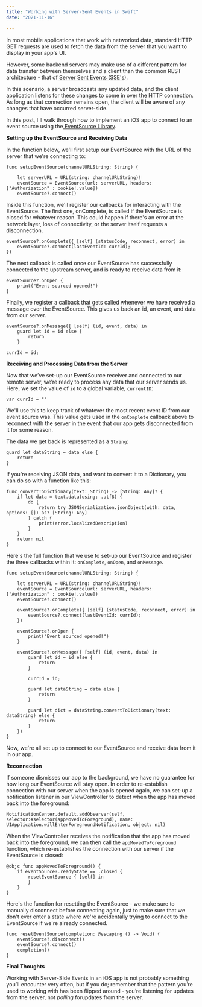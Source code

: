 ```yaml
---
title: "Working with Server-Sent Events in Swift"
date: "2021-11-16"

---
```




In most mobile applications that work with networked data, standard HTTP GET requests are used to fetch the data from the server that you want to display in your app's UI.

However, some backend servers may make use of a different pattern for data transfer between themselves and a client than the common REST architecture - that of[ Server Sent Events (SSE's)](https://en.wikipedia.org/wiki/Server-sent_events).

In this scenario, a server broadcasts any updated data, and the client application listens for these changes to come in over the HTTP connection. As long as that connection remains open, the client will be aware of any changes that have occurred server-side.

In this post, I'll walk through how to implement an iOS app to connect to an event source using the[ EventSource Library](https://github.com/inaka/EventSource).



**Setting up the EventSource and Receiving Data**

In the function below, we'll first setup our EventSource with the URL of the server that we're connecting to:

```
func setupEventSource(channelURLString: String) {
        
	let serverURL = URL(string: channelURLString)!
	eventSource = EventSource(url: serverURL, headers: ["Authorization" : cookie!.value])
	eventSource?.connect()
```



Inside this function, we'll register our callbacks for interacting with the EventSource. The first one, onComplete, is called if the EventSource is closed for whatever reason. This could happen if there's an error at the network layer, loss of connectivity, or the server itself requests a disconnection.

```
eventSource?.onComplete({ [self] (statusCode, reconnect, error) in
	eventSource?.connect(lastEventId: currId);
})
```



The next callback is called once our EventSource has successfully connected to the upstream server, and is ready to receive data from it:

```
eventSource?.onOpen {
	print("Event sourced opened!")
}
```



Finally, we register a callback that gets called whenever we have received a message over the EventSource. This gives us back an id, an event, and data from our server.

```
eventSource?.onMessage({ [self] (id, event, data) in
	guard let id = id else {
		return
	}
            
currId = id;
```





**Receiving and Processing Data from the Server**

Now that we’ve set-up our EventSource receiver and connected to our remote server, we’re ready to process any data that our server sends us. Here, we set the value of `id` to a global variable, `currentID`:

```
var currId = ""
```



We'll use this to keep track of whatever the most recent event ID from our event source was. This value gets used in the `onComplete` callback above to reconnect with the server in the event that our app gets disconnected from it for some reason.

The data we get back is represented as a `String`: 

```
guard let dataString = data else {
	return
}
```



If you're receiving JSON data, and want to convert it to a Dictionary, you can do so with a function like this:

```
func convertToDictionary(text: String) -> [String: Any]? {
	if let data = text.data(using: .utf8) {
		do {
			return try JSONSerialization.jsonObject(with: data, options: []) as? [String: Any]
		} catch {
			print(error.localizedDescription)
		}
	}
	return nil
}
```



Here's the full function that we use to set-up our EventSource and register the three callbacks within it: `onComplete`, `onOpen`, and `onMessage`.

```
func setupEventSource(channelURLString: String) {
        
	let serverURL = URL(string: channelURLString)!
	eventSource = EventSource(url: serverURL, headers: ["Authorization" : cookie!.value])
	eventSource?.connect()
        
	eventSource?.onComplete({ [self] (statusCode, reconnect, error) in
		eventSource?.connect(lastEventId: currId);
	})
        
	eventSource?.onOpen {
		print("Event sourced opened!")
	}
        
	eventSource?.onMessage({ [self] (id, event, data) in
		guard let id = id else {
			return
		}
            
		currId = id;
            
		guard let dataString = data else {
			return
		}
            
		guard let dict = dataString.convertToDictionary(text: dataString) else {
			return
		}
	})
}
```



Now, we're all set up to connect to our EventSource and receive data from it in our app. 



**Reconnection**

If someone dismisses our app to the background, we have no guarantee for how long our EventSource will stay open. In order to re-establish connection with our server when the app is opened again, we can set-up a notification listener in our ViewController to detect when the app has moved back into the foreground:

```
NotificationCenter.default.addObserver(self, selector:#selector(appMovedToForeground), name: UIApplication.willEnterForegroundNotification, object: nil)
```



When the ViewController receives the notification that the app has moved back into the foreground, we can then call the `appMovedToForeground` function, which re-establishes the connection with our server if the EventSource is closed:

```
@objc func appMovedToForeground() {
	if eventSource?.readyState == .closed {
		resetEventSource { [self] in
		}
	}
}
```



Here's the function for resetting the EventSource - we make sure to manually disconnect before connecting again, just to make sure that we don't ever enter a state where we're accidentally trying to connect to the EventSource if we're already connected.

```
func resetEventSource(completion: @escaping () -> Void) {
	eventSource?.disconnect()
	eventSource?.connect()
	completion()
}
```





**Final Thoughts**

Working with Server-Side Events in an iOS app is not probably something you’ll encounter very often, but if you do; remember that the pattern you’re used to working with has been flipped around - you’re listening for updates from the server, not *polling* forupdates from the server. 
